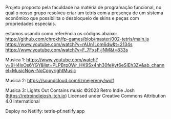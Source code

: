 Projeto proposto pela faculdade na matéria de programação funcional, no qual o nosso grupo resolveu criar um tetris com a presença de um sistema econômico que possibilita o
desbloqueio de skins e peças com propriedades especiais.

estamos usando como referência os códigos abaixo:
https://github.com/chrokh/fp-games/blob/master/002-tetris/main.js
https://www.youtube.com/watch?v=rAUn1Lom6dw&t=2134s
https://www.youtube.com/watch?v=F_7FxsF-jNM&t=833s

Musica 1:
https://www.youtube.com/watch?v=9H4lxOs6YGY&list=PLPBrp0Wr_HK9Sx4hh30feKyt6eSlEh3Zv&ab_channel=MusicNow-NoCopyrightMusic

Musica 2:
https://soundcloud.com/izmejeremy/wolf

Musica 3:
Lights Out
Contains music ©2023 Retro Indie Josh
(https://retroindiejosh.itch.io) 
Licensed under Creative Commons Attribution 4.0 International

Deploy no Netlify: tetris-pf.netlify.app